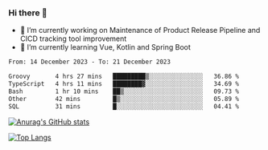 ### Hi there 👋

- 🔭 I’m currently working on Maintenance of Product Release Pipeline and CICD tracking tool improvement
- 🌱 I’m currently learning Vue, Kotlin and Spring Boot

<!--START_SECTION:waka-->

```txt
From: 14 December 2023 - To: 21 December 2023

Groovy       4 hrs 27 mins   █████████▒░░░░░░░░░░░░░░░   36.86 %
TypeScript   4 hrs 11 mins   ████████▓░░░░░░░░░░░░░░░░   34.69 %
Bash         1 hr 10 mins    ██▒░░░░░░░░░░░░░░░░░░░░░░   09.73 %
Other        42 mins         █▒░░░░░░░░░░░░░░░░░░░░░░░   05.89 %
SQL          31 mins         █░░░░░░░░░░░░░░░░░░░░░░░░   04.41 %
```

<!--END_SECTION:waka-->

[![Anurag's GitHub stats](https://github-readme-stats.vercel.app/api?username=yunhao981&show_icons=true&theme=solarized-dark)](https://github.com/anuraghazra/github-readme-stats)

[![Top Langs](https://github-readme-stats.vercel.app/api/top-langs/?username=yunhao981&theme=solarized-dark&layout=compact)](https://github.com/anuraghazra/github-readme-stats)

<!--
**yunhao981/yunhao981** is a ✨ _special_ ✨ repository because its `README.md` (this file) appears on your GitHub profile.

Here are some ideas to get you started:

- 🔭 I’m currently working on Maintenance of Release Pipeline and CICD tracking tool improvement
- 🌱 I’m currently learning Vue, Kotlin and Spring Boot
- 👯 I’m looking to collaborate on ...
- 🤔 I’m looking for help with ...
- 💬 Ask me about ...
- 📫 How to reach me: ...
- 😄 Pronouns: ...
- ⚡ Fun fact: ...
-->


